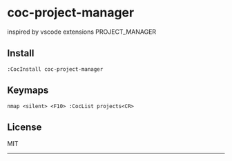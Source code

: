 # coc-project-manager

inspired by vscode extensions PROJECT_MANAGER

## Install

`:CocInstall coc-project-manager`

## Keymaps

```
nmap <silent> <F10> :CocList projects<CR>
```

## License

MIT

---
